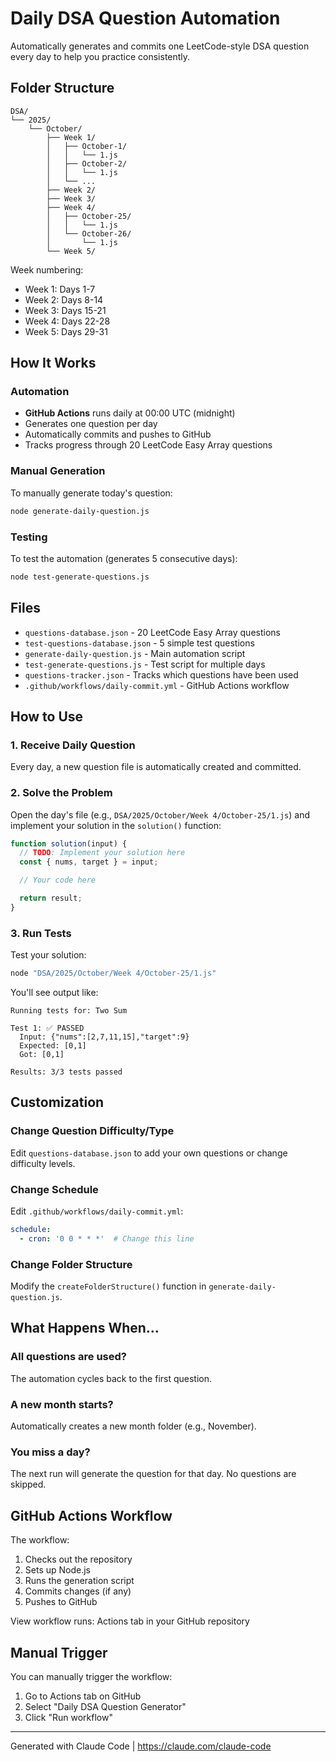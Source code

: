 # Daily DSA Question Automation

Automatically generates and commits one LeetCode-style DSA question every day to help you practice consistently.

## Folder Structure

```
DSA/
└── 2025/
    └── October/
        ├── Week 1/
        │   ├── October-1/
        │   │   └── 1.js
        │   ├── October-2/
        │   │   └── 1.js
        │   └── ...
        ├── Week 2/
        ├── Week 3/
        ├── Week 4/
        │   ├── October-25/
        │   │   └── 1.js
        │   └── October-26/
        │       └── 1.js
        └── Week 5/
```

Week numbering:
- Week 1: Days 1-7
- Week 2: Days 8-14
- Week 3: Days 15-21
- Week 4: Days 22-28
- Week 5: Days 29-31

## How It Works

### Automation
- **GitHub Actions** runs daily at 00:00 UTC (midnight)
- Generates one question per day
- Automatically commits and pushes to GitHub
- Tracks progress through 20 LeetCode Easy Array questions

### Manual Generation
To manually generate today's question:
```bash
node generate-daily-question.js
```

### Testing
To test the automation (generates 5 consecutive days):
```bash
node test-generate-questions.js
```

## Files

- `questions-database.json` - 20 LeetCode Easy Array questions
- `test-questions-database.json` - 5 simple test questions
- `generate-daily-question.js` - Main automation script
- `test-generate-questions.js` - Test script for multiple days
- `questions-tracker.json` - Tracks which questions have been used
- `.github/workflows/daily-commit.yml` - GitHub Actions workflow

## How to Use

### 1. Receive Daily Question
Every day, a new question file is automatically created and committed.

### 2. Solve the Problem
Open the day's file (e.g., `DSA/2025/October/Week 4/October-25/1.js`) and implement your solution in the `solution()` function:

```javascript
function solution(input) {
  // TODO: Implement your solution here
  const { nums, target } = input;

  // Your code here

  return result;
}
```

### 3. Run Tests
Test your solution:
```bash
node "DSA/2025/October/Week 4/October-25/1.js"
```

You'll see output like:
```
Running tests for: Two Sum

Test 1: ✅ PASSED
  Input: {"nums":[2,7,11,15],"target":9}
  Expected: [0,1]
  Got: [0,1]

Results: 3/3 tests passed
```

## Customization

### Change Question Difficulty/Type
Edit `questions-database.json` to add your own questions or change difficulty levels.

### Change Schedule
Edit `.github/workflows/daily-commit.yml`:
```yaml
schedule:
  - cron: '0 0 * * *'  # Change this line
```

### Change Folder Structure
Modify the `createFolderStructure()` function in `generate-daily-question.js`.

## What Happens When...

### All questions are used?
The automation cycles back to the first question.

### A new month starts?
Automatically creates a new month folder (e.g., November).

### You miss a day?
The next run will generate the question for that day. No questions are skipped.

## GitHub Actions Workflow

The workflow:
1. Checks out the repository
2. Sets up Node.js
3. Runs the generation script
4. Commits changes (if any)
5. Pushes to GitHub

View workflow runs: Actions tab in your GitHub repository

## Manual Trigger

You can manually trigger the workflow:
1. Go to Actions tab on GitHub
2. Select "Daily DSA Question Generator"
3. Click "Run workflow"

---

Generated with Claude Code | https://claude.com/claude-code
